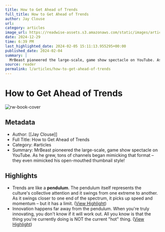 ```yaml
---
title: How to Get Ahead of Trends
full_title: How to Get Ahead of Trends
author: Jay Clouse
url: 
category: articles
image_url: https://readwise-assets.s3.amazonaws.com/static/images/article3.5c705a01b476.png
date: 2024-12-29
time: 6:39 PM
last_highlighted_date: 2024-02-05 15:11:13.955295+00:00
published_date: 2024-02-04
summary: |
  MrBeast pioneered the large-scale, game show spectacle on YouTube. As he grew, tons of channels began mimicking that format – they even mimicked his open-mouthed thumbnail style!
source: reader
permalink: l/articles/how-to-get-ahead-of-trends
---
```

# How to Get Ahead of Trends

![rw-book-cover](https://readwise-assets.s3.amazonaws.com/static/images/article3.5c705a01b476.png)

## Metadata
- Author: [[Jay Clouse]]
- Full Title: How to Get Ahead of Trends
- Category: #articles
- Summary: MrBeast pioneered the large-scale, game show spectacle on YouTube. As he grew, tons of channels began mimicking that format – they even mimicked his open-mouthed thumbnail style!

## Highlights
- Trends are like a **pendulum**. The pendulum itself represents the culture's collective attention and it swings from one extreme to another. As it swings closer to one end of the spectrum, it picks up speed and momentum – but it has a limit. ([View Highlight](https://read.readwise.io/read/01hnwx30ttsq8j0swkbkaf8kkn))
- Innovation happens far away from the pendulum. When you're truly innovating, you don't know if it will work out. All you know is that the thing you're currently doing is NOT the current "hot" thing. ([View Highlight](https://read.readwise.io/read/01hnwx5j1v0mfq705n6r3s75pa))



